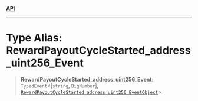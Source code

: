 [**API**](../../../README.md)

***

# Type Alias: RewardPayoutCycleStarted\_address\_uint256\_Event

> **RewardPayoutCycleStarted\_address\_uint256\_Event**: `TypedEvent`\<\[`string`, `BigNumber`\], [`RewardPayoutCycleStarted_address_uint256_EventObject`](../interfaces/RewardPayoutCycleStarted_address_uint256_EventObject.md)\>
